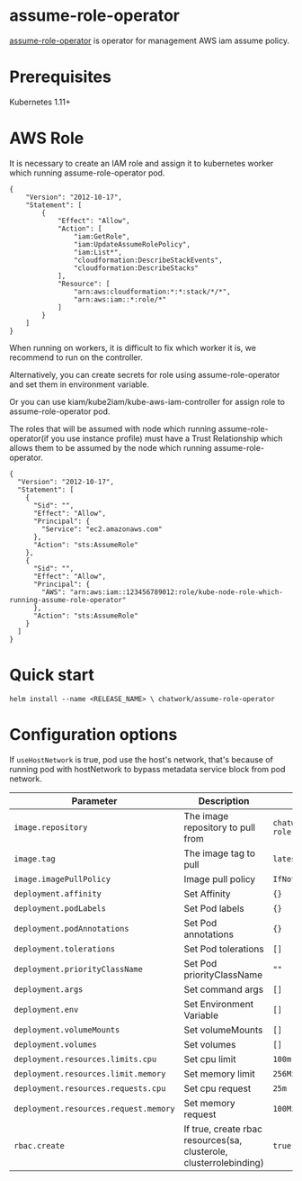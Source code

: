 # assume-role-operator

[assume-role-operator](https://github.com/chatwork/assume-role-operator) is operator for management AWS iam assume policy.

# Prerequisites

Kubernetes 1.11+

# AWS Role

It is necessary to create an IAM role and assign it to kubernetes worker which running assume-role-operator pod.

```
{
    "Version": "2012-10-17",
    "Statement": [
        {
            "Effect": "Allow",
            "Action": [
                "iam:GetRole",
                "iam:UpdateAssumeRolePolicy",
                "iam:List*",
                "cloudformation:DescribeStackEvents",
                "cloudformation:DescribeStacks"
            ],
            "Resource": [
                "arn:aws:cloudformation:*:*:stack/*/*",
                "arn:aws:iam::*:role/*"
            ]
        }
    ]
}
```

When running on workers, it is difficult to fix which worker it is, we recommend to run on the controller.

Alternatively, you can create secrets for role using assume-role-operator and set them in environment variable.

Or you can use kiam/kube2iam/kube-aws-iam-controller for assign role to assume-role-operator pod.

The roles that will be assumed with node which running assume-role-operator(if you use instance profile) must have a Trust Relationship which allows them to be assumed by the node which running assume-role-operator.

```
{
  "Version": "2012-10-17",
  "Statement": [
    {
      "Sid": "",
      "Effect": "Allow",
      "Principal": {
        "Service": "ec2.amazonaws.com"
      },
      "Action": "sts:AssumeRole"
    },
    {
      "Sid": "",
      "Effect": "Allow",
      "Principal": {
        "AWS": "arn:aws:iam::123456789012:role/kube-node-role-which-running-assume-role-operator"
      },
      "Action": "sts:AssumeRole"
    }
  ]
}
```

# Quick start

```
helm install --name <RELEASE_NAME> \ chatwork/assume-role-operator
```

# Configuration options

If `useHostNetwork` is true, pod use the host's network, that's because of    running pod with hostNetwork to bypass metadata service block from pod network.

|  Parameter | Description | Default |
| --- | --- | --- |
| `image.repository` | The image repository to pull from | `chatwork/assume-role-operator`|
| `image.tag` | The image tag to pull | `latest`|
| `image.imagePullPolicy` | Image pull policy | `IfNotPresent` |
| `deployment.affinity` | Set Affinity | `{}` |
| `deployment.podLabels` | Set Pod labels | `{}` |
| `deployment.podAnnotations` | Set Pod annotations | `{}`|
| `deployment.tolerations` | Set Pod tolerations | `[]`|
| `deployment.priorityClassName` | Set Pod priorityClassName | `""`|
| `deployment.args` | Set command args | `[]` |
| `deployment.env` | Set Environment Variable | `[]` |
| `deployment.volumeMounts` | Set volumeMounts | `[]` |
| `deployment.volumes` | Set volumes | `[]` |
| `deployment.resources.limits.cpu` | Set cpu limit | `100m` |
| `deployment.resources.limit.memory` | Set memory limit | `256Mi` |
| `deployment.resources.requests.cpu` | Set cpu request | `25m` |
| `deployment.resources.request.memory` | Set memory request | `100Mi` |
| `rbac.create` | If true, create rbac resources(sa, clusterole, clusterrolebinding) | `true`
